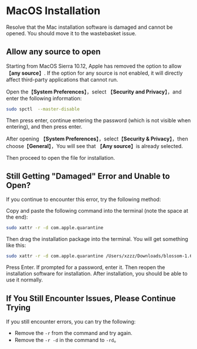 <script setup lang="ts">
import { onMounted } from 'vue'
import { info } from '../../../scripts/stat-api'

onMounted(() => {
  info()
})
</script>

# MacOS Installation

Resolve that the Mac installation software is damaged and cannot be opened. You should move it to the wastebasket issue.

## Allow any source to open

Starting from MacOS Sierra 10.12, Apple has removed the option to allow 【**any source**】. If the option for any source is not enabled, it will directly affect third-party applications that cannot run.

Open the【**System Preferences**】，select 【**Security and Privacy**】，and enter the following information:

```bash
sudo spctl  --master-disable
```

Then press enter, continue entering the password (which is not visible when entering), and then press enter.

After opening 【**System Preferences**】，select【**Security & Privacy**】，then choose【**General**】，You will see that 【**Any source**】is already selected.

<bl-img src="../../../imgs/mac/any_source.png" width="700px"/>

Then proceed to open the file for installation.

## Still Getting "Damaged" Error and Unable to Open?

If you continue to encounter this error, try the following method:

Copy and paste the following command into the terminal (note the space at the end):

```bash
sudo xattr -r -d com.apple.quarantine
```

Then drag the installation package into the terminal. You will get something like this:

```bash
sudo xattr -r -d com.apple.quarantine /Users/xzzz/Downloads/blossom-1.6.0.dmg

```

Press Enter. If prompted for a password, enter it. Then reopen the installation software for installation. After installation, you should be able to use it normally.

## If You Still Encounter Issues, Please Continue Trying

If you still encounter errors, you can try the following:

- Remove the  `-r` from the command and try again.
- Remove the  `-r -d`  in the command to `-rd`。
